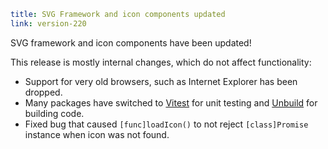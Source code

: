 ```yaml
title: SVG Framework and icon components updated
link: version-220
```

SVG framework and icon components have been updated!

This release is mostly internal changes, which do not affect functionality:

-   Support for very old browsers, such as Internet Explorer has been dropped.
-   Many packages have switched to [Vitest](https://vitest.dev/) for unit testing and [Unbuild](https://github.com/unjs/unbuild) for building code.
-   Fixed bug that caused `[func]loadIcon()` to not reject `[class]Promise` instance when icon was not found.

